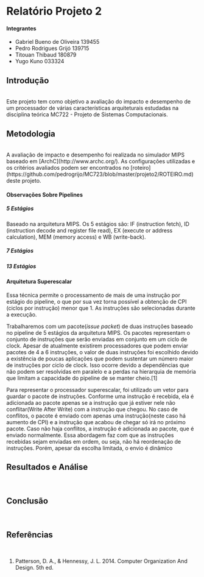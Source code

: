 # Relatório Projeto 2 

#### Integrantes
- Gabriel Bueno de Oliveira 139455
- Pedro Rodrigues Grijó 139715
- Titouan Thibaud 180879
- Yugo Kuno 033324 

## Introdução
<br/>
Este projeto tem como objetivo a avaliação do impacto e desempenho de um processador de várias características arquiteturais estudadas na disciplina teórica MC722 - Projeto de Sistemas Computacionais.

## Metodologia
<br/>
A avaliação de impacto e desempenho foi realizada no simulador MIPS baseado em [ArchC](http://www.archc.org/). 
As configurações utilizadas e os critérios avaliados podem ser encontrados no [roteiro](https://github.com/pedrogrijo/MC723/blob/master/projeto2/ROTEIRO.md)
 deste projeto.
 
#### Observações Sobre Pipelines

##### 5 Estágios
Baseado na arquitetura MIPS. Os 5 estágios são: IF (instruction fetch), ID (instruction decode and register file read), EX (execute or address calculation), MEM (memory access) e WB (write-back). 
##### 7 Estágios
##### 13 Estágios
#### Arquitetura Superescalar 
Essa técnica permite o processamento de mais de uma instrução por estágio do pipeline, o que por sua vez torna possível a obtenção de CPI (ciclos por instrução) menor que 1. As instruções são selecionadas durante a execução. 

Trabalharemos com um pacote(*issue packet*) de duas instruções baseado no pipeline de 5 estágios da arquitetura MIPS. Os pacotes representam o conjunto de instruções que serão enviadas em conjunto em um ciclo de clock. Apesar de atualmente existirem processadores que podem enviar pacotes de 4 a 6 instruções, o valor de duas instruções foi escolhido devido a existência de poucas aplicações que podem sustentar um número maior de instruções por ciclo de clock. Isso ocorre devido a dependências que não podem ser resolvidas em paralelo e a perdas na hierarquia de memória que limitam a capacidade do pipeline de se manter cheio.[1] 

Para representar o processador superescalar, foi utilizado um vetor para guardar o pacote de instruções. Conforme uma instrução é recebida, ela é adicionada ao pacote apenas se a instrução que já estiver nele não conflitar(Write After Write) com a instrução que chegou. No caso de conflitos, o pacote é enviado com apenas uma instrução(neste caso há aumento de CPI) e a instrução que acabou de chegar só irá no próximo pacote. Caso não haja conflitos, a instrução é adicionada ao pacote, que é enviado normalmente. Essa abordagem faz com que as instruções recebidas sejam enviadas em ordem, ou seja, não há reordenação de instruções. Porém, apesar da escolha limitada, o envio é dinâmico

## Resultados e Análise
<br/>

## Conclusão
<br/>

## Referências
<br/>

1. Patterson, D. A., & Hennessy, J. L. 2014. Computer Organization And Design. 5th ed. 
